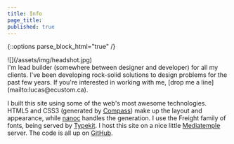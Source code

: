 ```yaml
---
title: Info
page_title: 
published: true
---
```


{::options parse_block_html="true" /}

<div class="grid grid-col-3">
<div class="grid-module">
![](/assets/img/headshot.jpg)
</div>
<div class="grid-module grid-2-3">
I'm lead builder (somewhere between designer and developer) for all my clients. I've been developing rock-solid solutions to design problems for the past few years. If you're interested in working with me, [drop me a line](mailto:lucas@ecustom.ca).

I built this site using some of the web's most awesome technologies. HTML5 and CSS3 (generated by [Compass](http://compass-style.org)) make up the layout and appearance, while [nanoc](http://nanoc.ws) handles the generation. I use the Freight family of fonts, being served by [Typekit](https://typekit.com/fonts?collection=foundry-phils-fonts). I host this site on a nice little [Mediatemple](https://www.mediatemple.net) server. The code is all up on [GitHub](https://github.com/asdfgh746/ecustom.ca).
</div>
</div>